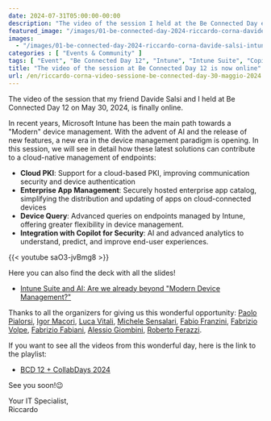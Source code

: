 ```yaml
---
date: 2024-07-31T05:00:00-00:00
description: "The video of the session I held at the Be Connected Day event on May 30, 2024."
featured_image: "/images/01-be-connected-day-2024-riccardo-corna-davide-salsi-intune-suite-ai-copilot.jpg"
images:
  - "/images/01-be-connected-day-2024-riccardo-corna-davide-salsi-intune-suite-ai-copilot.jpg"
categories : [ "Events & Community" ]
tags: [ "Event", "Be Connected Day 12", "Intune", "Intune Suite", "Copilot for Security" ]
title: "The video of the session at Be Connected Day 12 is now online"
url: /en/riccardo-corna-video-sessione-be-connected-day-30-maggio-2024
---
```

The video of the session that my friend Davide Salsi and I held at Be Connected Day 12 on May 30, 2024, is finally online.

In recent years, Microsoft Intune has been the main path towards a "Modern" device management. With the advent of AI and the release of new features, a new era in the device management paradigm is opening.​
In this session, we will see in detail how these latest solutions can contribute to a cloud-native management of endpoints:​
- **Cloud PKI**: Support for a cloud-based PKI, improving communication security and device authentication
- **Enterprise App Management**: Securely hosted enterprise app catalog, simplifying the distribution and updating of apps on cloud-connected devices
- **Device Query**: Advanced queries on endpoints managed by Intune, offering greater flexibility in device management.
- **Integration with Copilot for Security**: AI and advanced analytics to understand, predict, and improve end-user experiences.​

{{< youtube saO3-jvBmg8 >}}

Here you can also find the deck with all the slides!
- [Intune Suite and AI: Are we already beyond "Modern Device Management?"](https://api.runevents.net/api/assets/download/SessionMaterialFile/c1f306a2-8c5e-4819-b2aa-07708cb9cc45/Corna-Salsi%20%20-%20Intune%20Suite%20e%20AI%20v2.pdf)

Thanks to all the organizers for giving us this wonderful opportunity: [Paolo Pialorsi](https://www.linkedin.com/in/paolopialorsi/?lipi=urn%3Ali%3Apage%3Ad_flagship3_detail_base%3BZxKYi5RZSwKOo95gF7du5w%3D%3D), [Igor Macori](https://www.linkedin.com/in/igormacori/?lipi=urn%3Ali%3Apage%3Ad_flagship3_detail_base%3BZxKYi5RZSwKOo95gF7du5w%3D%3D), [Luca Vitali](https://www.linkedin.com/in/lucavitali/?lipi=urn%3Ali%3Apage%3Ad_flagship3_detail_base%3BZxKYi5RZSwKOo95gF7du5w%3D%3D), [Michele Sensalari](https://www.linkedin.com/in/michele-sensalari-4988b7/?lipi=urn%3Ali%3Apage%3Ad_flagship3_detail_base%3BZxKYi5RZSwKOo95gF7du5w%3D%3D), [Fabio Franzini](https://www.linkedin.com/in/fabiofranzini/?lipi=urn%3Ali%3Apage%3Ad_flagship3_detail_base%3BZxKYi5RZSwKOo95gF7du5w%3D%3D), [Fabrizio Volpe](https://www.linkedin.com/in/fabriziov/?lipi=urn%3Ali%3Apage%3Ad_flagship3_detail_base%3BZxKYi5RZSwKOo95gF7du5w%3D%3D), [Fabrizio Fabiani](https://www.linkedin.com/in/fabriziofabiani/?lipi=urn%3Ali%3Apage%3Ad_flagship3_detail_base%3BZxKYi5RZSwKOo95gF7du5w%3D%3D), [Alessio Giombini](https://www.linkedin.com/in/alessiogiombini/?lipi=urn%3Ali%3Apage%3Ad_flagship3_detail_base%3BZxKYi5RZSwKOo95gF7du5w%3D%3D), [Roberto Ferazzi](https://www.linkedin.com/in/robertoferazzi/?lipi=urn%3Ali%3Apage%3Ad_flagship3_detail_base%3BZxKYi5RZSwKOo95gF7du5w%3D%3D). 

If you want to see all the videos from this wonderful day, here is the link to the playlist:
- [BCD 12 + CollabDays 2024](https://www.youtube.com/playlist?list=PLMQqjlslj4Qw7bsvG0GwmVpOvV-rDSAcO)

See you soon!😉

Your IT Specialist,  
Riccardo
